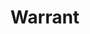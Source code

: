 ---
title: "Warrant"
summary: "Hair / Glam Metal band from Los Angeles, California . The band was formed in 1984. Current Line-Up Robert Mason: Vocals Erik Turner: Guitars Joey Allen: Guitars Jerry Dixon: Bass Steven Sweet: Drums Fomrer Members: Adam Shore: Vocals Jani Lane: Vocals, Guitars Josh Lewis: Guitar Rick Steier: Guitar Keri Kelli: Guitar Billy Morris: Guitar Jim Wright: Drums Max Asher: Drums James Kottak: Drums Bobby Borg: Drums Vik Foxx: Drums Danny Wagner: Drums Mike Fasano: Drums Kevin Pharis: Drums Dave White: Keyboards Scott Warren: Keyboards Danny Wagner: Keyboards Shawn Zavodney: Keyboards"
image: "warrant.jpg"
apple_music_artist_url: "https://music.apple.com/gb/artist/warrant/506268"
wikipedia_url: "none"
---